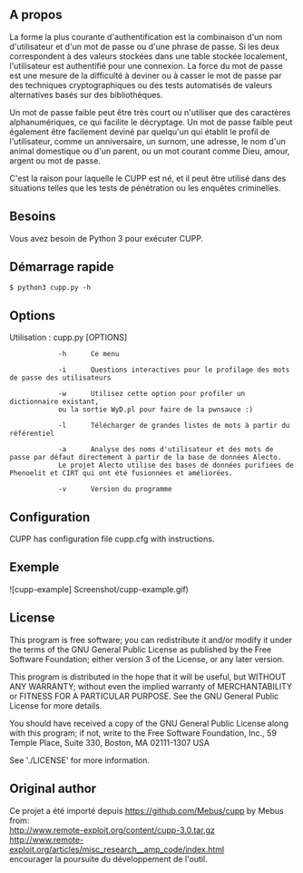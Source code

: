 ## A propos


La forme la plus courante d'authentification est la combinaison d'un nom d'utilisateur et d'un mot de passe ou d'une phrase de passe. Si les deux correspondent à des valeurs stockées dans une table stockée localement, l'utilisateur est authentifié pour une connexion. La force du mot de passe est une mesure de la difficulté à deviner ou à casser le mot de passe par des techniques cryptographiques ou des tests automatisés de valeurs alternatives basés sur des bibliothèques.

Un mot de passe faible peut être très court ou n'utiliser que des caractères alphanumériques, ce qui facilite le décryptage. Un mot de passe faible peut également être facilement deviné par quelqu'un qui établit le profil de l'utilisateur, comme un anniversaire, un surnom, une adresse, le nom d'un animal domestique ou d'un parent, ou un mot courant comme Dieu, amour, argent ou mot de passe.

C'est la raison pour laquelle le CUPP est né, et il peut être utilisé dans des situations telles que les tests de pénétration ou les enquêtes criminelles.

Besoins
------------

Vous avez besoin de Python 3 pour exécuter CUPP.

Démarrage rapide
-----------

    $ python3 cupp.py -h

## Options

  Utilisation : cupp.py [OPTIONS]

                -h      Ce menu

                -i      Questions interactives pour le profilage des mots de passe des utilisateurs

                -w      Utilisez cette option pour profiler un dictionnaire existant,
                ou la sortie WyD.pl pour faire de la pwnsauce :)

                -l      Télécharger de grandes listes de mots à partir du référentiel

                -a      Analyse des noms d'utilisateur et des mots de passe par défaut directement à partir de la base de données Alecto.
                Le projet Alecto utilise des bases de données purifiées de Phenoelit et CIRT qui ont été fusionnées et améliorées.

                -v      Version du programme


## Configuration

   CUPP has configuration file cupp.cfg with instructions.

## Exemple

![cupp-example] Screenshot/cupp-example.gif)

## License

  This program is free software; you can redistribute it and/or modify
  it under the terms of the GNU General Public License as published by
  the Free Software Foundation; either version 3 of the License, or
  any later version.

  This program is distributed in the hope that it will be useful,
  but WITHOUT ANY WARRANTY; without even the implied warranty of
  MERCHANTABILITY or FITNESS FOR A PARTICULAR PURPOSE.  See the
  GNU General Public License for more details.

  You should have received a copy of the GNU General Public License
  along with this program; if not, write to the Free Software
  Foundation, Inc., 59 Temple Place, Suite 330, Boston, MA  02111-1307  USA

  See './LICENSE' for more information.

## Original author

  Ce projet a été importé depuis https://github.com/Mebus/cupp by Mebus from:  
  http://www.remote-exploit.org/content/cupp-3.0.tar.gz  
  http://www.remote-exploit.org/articles/misc_research__amp_code/index.html  
  encourager la poursuite du développement de l'outil.
